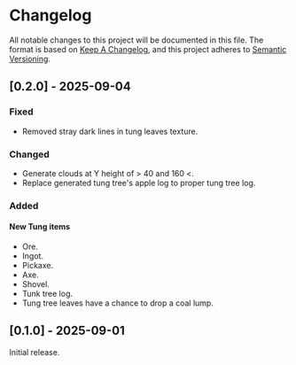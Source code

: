 # Changelog

All notable changes to this project will be documented in this file. The
format is based on [Keep A
Changelog](https://keepachangelog.com/en/1.1.0/), and this project
adheres to [Semantic Versioning](https://semver.org/spec/v2.0.0.html).

## [0.2.0] - 2025-09-04

### Fixed

- Removed stray dark lines in tung leaves texture.

### Changed

- Generate clouds at Y height of > 40 and  160 <.
- Replace generated tung tree's apple log to proper tung tree log.

### Added

#### New Tung items

- Ore.
- Ingot.
- Pickaxe.
- Axe.
- Shovel.
- Tunk tree log.
- Tung tree leaves have a chance to drop a coal lump.

## [0.1.0] - 2025-09-01

Initial release.
